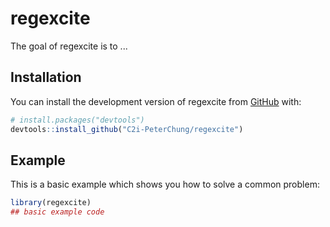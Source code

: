 
# regexcite

<!-- badges: start -->
<!-- badges: end -->

The goal of regexcite is to ...

## Installation

You can install the development version of regexcite from [GitHub](https://github.com/) with:

``` r
# install.packages("devtools")
devtools::install_github("C2i-PeterChung/regexcite")
```

## Example

This is a basic example which shows you how to solve a common problem:

``` r
library(regexcite)
## basic example code
```

